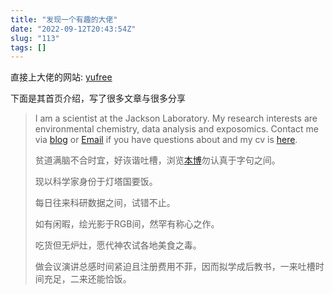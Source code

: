 ```yaml
---
title: "发现一个有趣的大佬"
date: "2022-09-12T20:43:54Z"
slug: "113"
tags: []
---
```

直接上大佬的网站: [yufree][1]

下面是其首页介绍，写了很多文章与很多分享

>I am a scientist at the Jackson Laboratory. My research interests are environmental chemistry, data analysis and exposomics. Contact me via [blog](http://yufree.cn/en) or [Email](mailto:yufreecas@gmail.com) if you have questions about and my cv is [here](https://yufree.cn/en/vitae/).
>
>贫道满脑不合时宜，好诙谐吐槽，浏览[本博](http://yufree.cn/cn)勿认真于字句之间。
>
>现以科学家身份于灯塔国要饭。
>
>每日往来科研数据之间，试错不止。
>
>如有闲暇，绘光影于RGB间，然罕有称心之作。
>
>吃货但无炉灶，愿代神农试各地美食之毒。
>
>做会议演讲总感时间紧迫且注册费用不菲，因而拟学成后教书，一来吐槽时间充足，二来还能恰饭。



[1]: https://yufree.cn/
